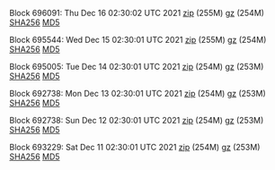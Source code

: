 Block 696091: Thu Dec 16 02:30:02 UTC 2021 [zip](https://files.01coin.io/mainnet/2021-12-16/bootstrap.dat.zip) (255M) [gz](https://files.01coin.io/mainnet/2021-12-16/bootstrap.dat.tar.gz) (254M) [SHA256](https://files.01coin.io/mainnet/2021-12-16/sha256.txt) [MD5](https://files.01coin.io/mainnet/2021-12-16/md5.txt)

Block 695544: Wed Dec 15 02:30:01 UTC 2021 [zip](https://files.01coin.io/mainnet/2021-12-15/bootstrap.dat.zip) (255M) [gz](https://files.01coin.io/mainnet/2021-12-15/bootstrap.dat.tar.gz) (254M) [SHA256](https://files.01coin.io/mainnet/2021-12-15/sha256.txt) [MD5](https://files.01coin.io/mainnet/2021-12-15/md5.txt)

Block 695005: Tue Dec 14 02:30:01 UTC 2021 [zip](https://files.01coin.io/mainnet/2021-12-14/bootstrap.dat.zip) (254M) [gz](https://files.01coin.io/mainnet/2021-12-14/bootstrap.dat.tar.gz) (253M) [SHA256](https://files.01coin.io/mainnet/2021-12-14/sha256.txt) [MD5](https://files.01coin.io/mainnet/2021-12-14/md5.txt)

Block 692738: Mon Dec 13 02:30:01 UTC 2021 [zip](https://files.01coin.io/mainnet/2021-12-13/bootstrap.dat.zip) (254M) [gz](https://files.01coin.io/mainnet/2021-12-13/bootstrap.dat.tar.gz) (253M) [SHA256](https://files.01coin.io/mainnet/2021-12-13/sha256.txt) [MD5](https://files.01coin.io/mainnet/2021-12-13/md5.txt)

Block 692738: Sun Dec 12 02:30:01 UTC 2021 [zip](https://files.01coin.io/mainnet/2021-12-12/bootstrap.dat.zip) (254M) [gz](https://files.01coin.io/mainnet/2021-12-12/bootstrap.dat.tar.gz) (253M) [SHA256](https://files.01coin.io/mainnet/2021-12-12/sha256.txt) [MD5](https://files.01coin.io/mainnet/2021-12-12/md5.txt)

Block 693229: Sat Dec 11 02:30:01 UTC 2021 [zip](https://files.01coin.io/mainnet/2021-12-11/bootstrap.dat.zip) (254M) [gz](https://files.01coin.io/mainnet/2021-12-11/bootstrap.dat.tar.gz) (253M) [SHA256](https://files.01coin.io/mainnet/2021-12-11/sha256.txt) [MD5](https://files.01coin.io/mainnet/2021-12-11/md5.txt)
